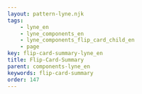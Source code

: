 ```yaml
---
layout: pattern-lyne.njk
tags: 
    - lyne_en
    - lyne_components_en
    - lyne_components_flip_card_child_en
    - page
key: flip-card-summary-lyne_en
title: Flip-Card-Summary
parent: components-lyne_en
keywords: flip-card-summary
order: 147
---
```

